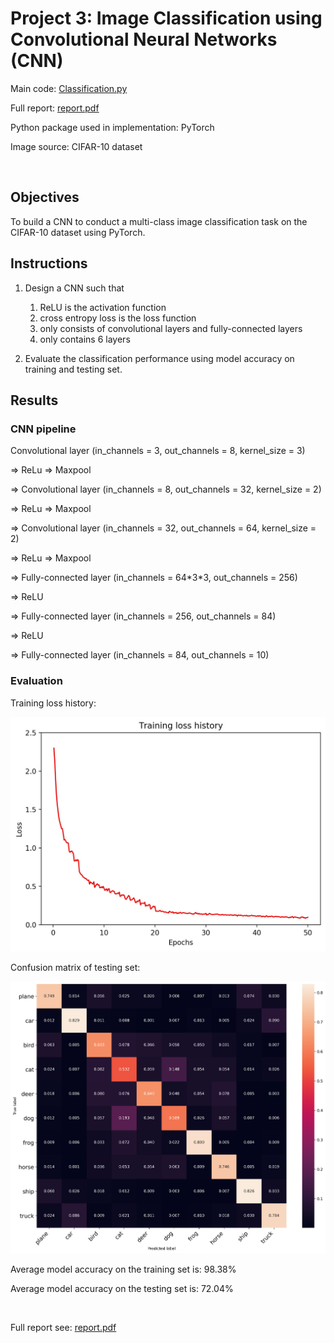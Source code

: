 # Project 3: Image Classification using Convolutional Neural Networks (CNN)

Main code: [Classification.py](Classification.py)

Full report: [report.pdf](HW3_report.pdf)

Python package used in implementation: PyTorch

Image source: CIFAR-10 dataset

<br>

## Objectives

To build a CNN to conduct a multi-class image classification task on the CIFAR-10 dataset using PyTorch.

## Instructions

1. Design a CNN such that
    1. ReLU is the activation function
    2. cross entropy loss is the loss function
    3. only consists of convolutional layers and fully-connected layers
    4. only contains 6 layers

2. Evaluate the classification performance using model accuracy on training and testing set.

## Results

### CNN pipeline

   Convolutional layer (in_channels = 3, out_channels = 8, kernel_size = 3)

=> ReLu => Maxpool

=> Convolutional layer (in_channels = 8, out_channels = 32, kernel_size = 2)

=> ReLu => Maxpool

=> Convolutional layer (in_channels = 32, out_channels = 64, kernel_size = 2)

=> ReLu => Maxpool

=> Fully-connected layer (in_channels = 64\*3\*3, out_channels = 256)

=> ReLU

=> Fully-connected layer (in_channels = 256, out_channels = 84)

=> ReLU

=> Fully-connected layer (in_channels = 84, out_channels = 10)

### Evaluation

Training loss history:

<img src="img/training_loss_nodropout.jpg">

Confusion matrix of testing set:

<img src="img/confusion_matrix.png">

Average model accuracy on the training set is: 98.38%

Average model accuracy on the testing set is: 72.04%

<br>

Full report see: [report.pdf](HW3_report.pdf)
